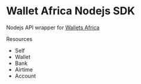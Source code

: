# Wallet Africa Nodejs SDK

Nodejs API wrapper for [Wallets Africa](https://wallets.africa/) 

Resources
- Self
- Wallet
- Bank
- Airtime
- Account
 
 
